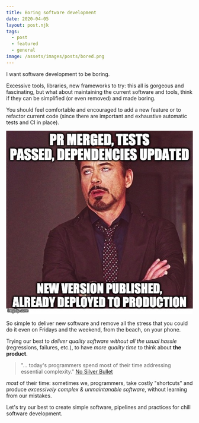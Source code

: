 ```yaml
---
title: Boring software development
date: 2020-04-05
layout: post.njk
tags:
  - post
  - featured
  - general
image: /assets/images/posts/bored.png
---
```


I want software development to be boring.

Excessive tools, libraries, new frameworks to try: this all is gorgeous and fascinating, but what about maintaining the current software and tools, think if they can be simplified (or even removed) and made boring.

You should feel comfortable and encouraged to add a new feature or to refactor current code (since there are important and exhaustive automatic tests and CI in place).

[![boring-pipeline.jpg](/assets/images/posts/boring-pipeline.jpg)](https://imgflip.com/i/3vhc0a)

So simple to deliver new software and remove all the stress that you could do it even on Fridays and the weekend, from the beach, on your phone.

Trying our best to *deliver quality software without all the usual hassle* (regressions, failures, etc.),
to have *more quality time* to think about **the product**.

> "... today's programmers spend most of their time addressing essential complexity."
> [No Silver Bullet](https://en.wikipedia.org/wiki/No_Silver_Bullet)

*most* of their time: sometimes we, programmers, take costly "shortcuts" and produce *excessively complex & unmaintanable software*, without learning from our mistakes.

Let's try our best to create simple software, pipelines and practices for chill software development.
